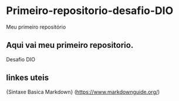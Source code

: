  # Primeiro-repositorio-desafio-DIO
Meu primeiro repositório 
##  Aqui vai meu primeiro repositorio.
Desafio DIO
## linkes uteis
{Sintaxe Basica Markdown} (https://www.markdownguide.org/)
